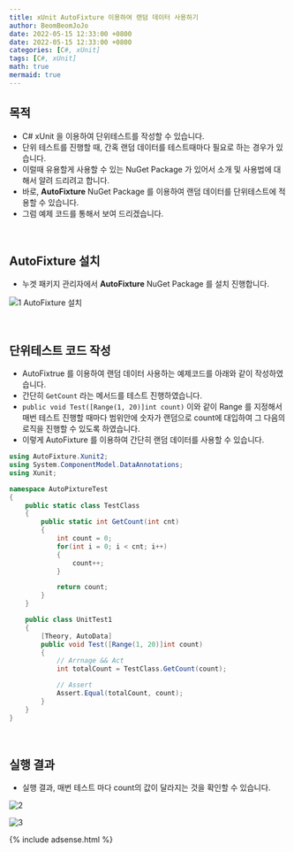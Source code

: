 ```yaml
---
title: xUnit AutoFixture 이용하여 랜덤 데이터 사용하기
author: BeomBeomJoJo
date: 2022-05-15 12:33:00 +0800
date: 2022-05-15 12:33:00 +0800
categories: [C#, xUnit]
tags: [C#, xUnit]
math: true
mermaid: true
---
```


## **목적**
* C# xUnit 을 이용하여 단위테스트를 작성할 수 있습니다.
* 단위 테스트를 진행할 때, 간혹 랜덤 데이터를 테스트때마다 필요로 하는 경우가 있습니다.
* 이럴때 유용할게 사용할 수 있는 NuGet Package 가 있어서 소개 및 사용법에 대해서 알려 드리려고 합니다.
* 바로, **AutoFixture** NuGet Package 를 이용하여 랜덤 데이터를 단위테스트에 적용할 수 있습니다.
* 그럼 예제 코드를 통해서 보여 드리겠습니다.

<br/>

## **AutoFixture 설치**
* 누겟 패키지 관리자에서 **AutoFixture** NuGet Package 를 설치 진행합니다.

![1  AutoFixture 설치](https://user-images.githubusercontent.com/22911504/168470898-c1c4b4e0-9087-457e-948f-e382af76ee3e.png)

<br/>

## **단위테스트 코드 작성**
* AutoFixtrue 를 이용하여 랜덤 데이터 사용하는 예제코드를 아래와 같이 작성하였습니다.
* 간단히 `GetCount` 라는 메서드를 테스트 진행하였습니다.
* `public void Test([Range(1, 20)]int count)` 이와 같이 Range 를 지정해서 매번 테스트 진행할 때마다 범위안에 숫자가 랜덤으로 count에 대입하여 그 다음의 로직을 진행할 수 있도록 하였습니다.
* 이렇게 AutoFixture 를 이용하여 간단히 랜덤 데이터를 사용할 수 있습니다.

```csharp
using AutoFixture.Xunit2;
using System.ComponentModel.DataAnnotations;
using Xunit;

namespace AutoPixtureTest
{
    public static class TestClass
    {
        public static int GetCount(int cnt)
        {
            int count = 0;
            for(int i = 0; i < cnt; i++)
            {
                count++;
            }

            return count;
        }
    }

    public class UnitTest1
    {
        [Theory, AutoData]
        public void Test([Range(1, 20)]int count)
        {
            // Arrnage && Act
            int totalCount = TestClass.GetCount(count);

            // Assert
            Assert.Equal(totalCount, count);
        }
    }
}
```

<br/>

## **실행 결과**
* 실행 결과, 매번 테스트 마다 count의 값이 달라지는 것을 확인할 수 있습니다.

![2](https://user-images.githubusercontent.com/22911504/168470901-e0eb4b17-e649-4b63-acd9-f0026266e37b.png)

![3](https://user-images.githubusercontent.com/22911504/168470903-5c0c5c63-1d8f-4425-aebc-eb03a511b3e0.png)

{% include adsense.html %}